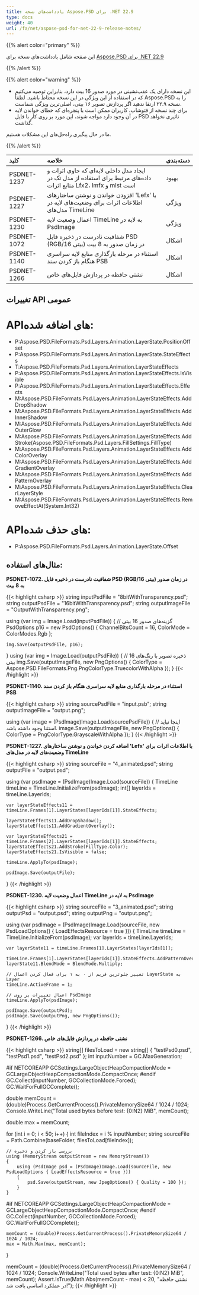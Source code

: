 ```yaml
---
title: یادداشت‌های نسخه Aspose.PSD برای .NET 22.9
type: docs
weight: 40
url: /fa/net/aspose-psd-for-net-22-9-release-notes/
---
```


{{% alert color="primary" %}}

این صفحه شامل یادداشت‌های نسخه برای [Aspose.PSD برای .NET 22.9](https://www.nuget.org/packages/Aspose.PSD/)

{{% /alert %}}

{{% alert color="warning" %}}

- این نسخه دارای یک عقب‌نشینی در مورد صدور 16 بیت دارد، بنابراین توصیه می‌کنیم که در استفاده از این ویژگی در این نسخه محتاط باشید. لطفاً Aspose.PSD را به نسخه ۲۲.۹ ارتقا ندهید اگر پردازش تصویر ۱۶ بیتی، اصلی‌ترین ویژگی شماست.
- برای چند نسخه از فتوشاپ، کاربران ممکن است با پنجره‌ای که خطای خواندن لایه در آن وجود دارد مواجه شوند، این مورد بر روی کار با فایل PSD تاثیری نخواهد گذاشت.

ما در حال پیگیری راه‌حل‌های این مشکلات هستیم.

{{% /alert %}}

|**کلید**|**خلاصه**|**دسته‌بندی**|
| :- | :- | :- |
|PSDNET-1237|ایجاد مدل داخلی لایه‌ای که حاوی اثرات و داده‌های مرتبط برای استفاده از مدل تک در منابع اثرات Lfx2، lmfx و mlst است|بهبود|
|PSDNET-1227|افزودن خواندن و نوشتن ساختارهای 'Lefx' با اطلاعات اثرات برای وضعیت‌های لایه در مدل‌های TimeLine|ویژگی|
|PSDNET-1230|اعمال وضعیت لایه TimeLine به لایه در PsdImage|ویژگی|
|PSDNET-1072|شفافیت نادرست در ذخیره فایل PSD (RGB/16 بیتی) در زمان صدور به 8 بیت|اشکال|
|PSDNET-1140|استثناء در مرحله بارگذاری منابع لایه سراسری هنگام باز کردن سند PSB|اشکال|
|PSDNET-1266|نشتی حافظه در پردازش فایل‌های خاص|اشکال|


## **تغییرات API عمومی**
# **API‌های اضافه شده:**
- P:Aspose.PSD.FileFormats.Psd.Layers.Animation.LayerState.PositionOffset
- P:Aspose.PSD.FileFormats.Psd.Layers.Animation.LayerState.StateEffects
- T:Aspose.PSD.FileFormats.Psd.Layers.Animation.LayerStateEffects
- P:Aspose.PSD.FileFormats.Psd.Layers.Animation.LayerStateEffects.IsVisible
- P:Aspose.PSD.FileFormats.Psd.Layers.Animation.LayerStateEffects.Effects
- M:Aspose.PSD.FileFormats.Psd.Layers.Animation.LayerStateEffects.AddDropShadow
- M:Aspose.PSD.FileFormats.Psd.Layers.Animation.LayerStateEffects.AddInnerShadow
- M:Aspose.PSD.FileFormats.Psd.Layers.Animation.LayerStateEffects.AddOuterGlow
- M:Aspose.PSD.FileFormats.Psd.Layers.Animation.LayerStateEffects.AddStroke(Aspose.PSD.FileFormats.Psd.Layers.FillSettings.FillType)
- M:Aspose.PSD.FileFormats.Psd.Layers.Animation.LayerStateEffects.AddColorOverlay
- M:Aspose.PSD.FileFormats.Psd.Layers.Animation.LayerStateEffects.AddGradientOverlay
- M:Aspose.PSD.FileFormats.Psd.Layers.Animation.LayerStateEffects.AddPatternOverlay
- M:Aspose.PSD.FileFormats.Psd.Layers.Animation.LayerStateEffects.ClearLayerStyle
- M:Aspose.PSD.FileFormats.Psd.Layers.Animation.LayerStateEffects.RemoveEffectAt(System.Int32)


# **API‌های حذف شده:**
- P:Aspose.PSD.FileFormats.Psd.Layers.Animation.LayerState.Offset


## **مثال‌های استفاده:**

**PSDNET-1072. شفافیت نادرست در ذخیره فایل PSD (RGB/16 بیتی) در زمان صدور به 8 بیت**

{{< highlight csharp >}}
string inputPsdFile    = "8bitWithTransparency.psd";
string outputPsdFile   = "16bitWithTransparency.psd";
string outputImageFile = "OutputWithTransparency.png";

using (var img = Image.Load(inputPsdFile))
{
    // گزینه‌های صدور 16 بیتی
    PsdOptions p16 = new PsdOptions() { ChannelBitsCount = 16, ColorMode = ColorModes.Rgb };

    img.Save(outputPsdFile, p16);
}
using (var img = Image.Load(outputPsdFile))
{
    // ذخیره تصویر با رنگ‌های 16 بیتی
    img.Save(outputImageFile, new PngOptions() { ColorType = Aspose.PSD.FileFormats.Png.PngColorType.TruecolorWithAlpha });
}
{{< /highlight >}}

**PSDNET-1140. استثناء در مرحله بارگذاری منابع لایه سراسری هنگام باز کردن سند PSB**

{{< highlight csharp >}}
string sourcePsdFile = "input.psb";
string outputImageFile = "output.png";

using (var image = (PsdImage)Image.Load(sourcePsdFile))
{
    // اینجا نباید استثنا وجود داشته باشد.
    image.Save(outputImageFile, new PngOptions() { ColorType = PngColorType.GrayscaleWithAlpha });
}
{{< /highlight >}}

**PSDNET-1227. اضافه کردن خواندن و نوشتن ساختارهای 'Lefx' با اطلاعات اثرات برای وضعیت‌های لایه در مدل‌های TimeLine**

{{< highlight csharp >}}
string sourceFile = "4_animated.psd";
string outputFile = "output.psd";

using (var psdImage = (PsdImage)Image.Load(sourceFile))
{
    TimeLine timeLine = TimeLine.InitializeFrom(psdImage);
    int[] layerIds = timeLine.LayerIds;

    var layerStateEffects11 = timeLine.Frames[1].LayerStates[layerIds[1]].StateEffects;

    layerStateEffects11.AddDropShadow();
    layerStateEffects11.AddGradientOverlay();

    var layerStateEffects21 = timeLine.Frames[2].LayerStates[layerIds[1]].StateEffects;
    layerStateEffects21.AddStroke(FillType.Color);
    layerStateEffects21.IsVisible = false;

    timeLine.ApplyTo(psdImage);

    psdImage.Save(outputFile);
}
{{< /highlight >}}

**PSDNET-1230. اعمال وضعیت لایه TimeLine به لایه در PsdImage**

{{< highlight csharp >}}
string sourceFile = "3_animated.psd";
string outputPsd = "output.psd";
string outputPng = "output.png";

using (var psdImage = (PsdImage)Image.Load(sourceFile, new PsdLoadOptions() { LoadEffectsResource = true }))
{
    TimeLine timeLine = TimeLine.InitializeFrom(psdImage);
    var layerIds = timeLine.LayerIds;

    var layerState11 = timeLine.Frames[1].LayerStates[layerIds[1]];

    timeLine.Frames[1].LayerStates[layerIds[1]].StateEffects.AddPatternOverlay();
    layerState11.BlendMode = BlendMode.Multiply;

    // تغییر جلوترین فریم از ۰ به ۱ برای فعال کردن اعمال LayerState به Layer
    timeLine.ActiveFrame = 1;

    // اعمال تغییرات بر روی PsdImage
    timeLine.ApplyTo(psdImage);

    psdImage.Save(outputPsd);
    psdImage.Save(outputPng, new PngOptions());
}
{{< /highlight >}}

**PSDNET-1266. نشتی حافظه در پردازش فایل‌های خاص**

{{< highlight csharp >}}
string[] filesToLoad = new string[] { "testPsd0.psd", "testPsd1.psd", "testPsd2.psd" };
int inputNumber = GC.MaxGeneration;

#if NETCOREAPP
GCSettings.LargeObjectHeapCompactionMode = GCLargeObjectHeapCompactionMode.CompactOnce;
#endif
GC.Collect(inputNumber, GCCollectionMode.Forced);
GC.WaitForFullGCComplete();

double memCount = (double)Process.GetCurrentProcess().PrivateMemorySize64 / 1024 / 1024;
Console.WriteLine("Total used bytes before test: {0:N2} MiB", memCount);

double max = memCount;

for (int i = 0; i < 50; i++)
{
    int fileIndex = i % inputNumber;
    string sourceFile = Path.Combine(baseFolder, filesToLoad[fileIndex]);

    // بررسی باز کردن و ذخیره
    using (MemoryStream outputStream = new MemoryStream())
    {
        using (PsdImage psd = (PsdImage)Image.Load(sourceFile, new PsdLoadOptions { LoadEffectsResource = true }))
        {
            psd.Save(outputStream, new JpegOptions() { Quality = 100 });
        }
    }

#if NETCOREAPP
    GCSettings.LargeObjectHeapCompactionMode = GCLargeObjectHeapCompactionMode.CompactOnce;
#endif
    GC.Collect(inputNumber, GCCollectionMode.Forced);
    GC.WaitForFullGCComplete();

    memCount = (double)Process.GetCurrentProcess().PrivateMemorySize64 / 1024 / 1024;
    max = Math.Max(max, memCount);
}

memCount = (double)Process.GetCurrentProcess().PrivateMemorySize64 / 1024 / 1024;
Console.WriteLine("Total used bytes after test: {0:N2} MiB", memCount);
Assert.IsTrue(Math.Abs(memCount - max) < 20, "نشتی حافظه در عملکرد اساسی یافت شد!");
{{< /highlight >}}
